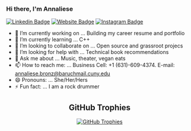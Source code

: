 ### Hi there, I'm Annaliese 

[![Linkedin Badge](https://img.shields.io/badge/-LinkedIn-0e76a8?style=flat-square&logo=Linkedin&logoColor=white)](https://www.linkedin.com/in/annalieseb/)
[![Website Badge](https://img.shields.io/badge/Website-3b5998?style=flat-square&logo=google-chrome&logoColor=white)](https://github.com/ZehavaBatya)
[![Instagram Badge](https://img.shields.io/badge/-Instagram-e4405f?style=flat-square&logo=Instagram&logoColor=white)](https://instagram.com/annaliesebronz/)

- 🔭 I’m currently working on ... Building my career resume and portfolio
- 🌱 I’m currently learning ... C++
- 👯 I’m looking to collaborate on ... Open source and grassroot projecs
- 🤔 I’m looking for help with ... Technical book recommendations
- 💬 Ask me about ... Music, theater, vegan eats
- 📫 How to reach me: ... Business Cell: +1 (631)-609-4374. E-mail: annaliese.bronz@baruchmail.cuny.edu
- 😄 Pronouns: ... She/Her/Hers
- ⚡ Fun fact: ... I am a rock drummer

<h2 align="center">GitHub Trophies</h2>

<p align="center"><a href="https://github.com/ryo-ma/github-profile-trophy" target="blank"><img src="https://github-profile-trophy.vercel.app/?username=zehavabatya&column=4&margin-w=15&margin-h=15&theme=dracula" alt="GitHub Trophies" /></a></p>


<!--
**ZehavaBatya/ZehavaBatya** is a ✨ _special_ ✨ repository because its `README.md` (this file) appears on your GitHub profile.

Here are some ideas to get you started:

- 🔭 I’m currently working on ... Client reporting portal app
- 🌱 I’m currently learning ... Swift IOS Development
- 👯 I’m looking to collaborate on ... Coding volunteer experience
- 🤔 I’m looking for help with ... Testing and deploying projects
- 💬 Ask me about ... Music, theater, vegan eats
- 📫 How to reach me: ... Business Cell: +1 (631)-609-4374
- 😄 Pronouns: ... She/Her/Hers
- ⚡ Fun fact: ... I am a rock drummer

-->
